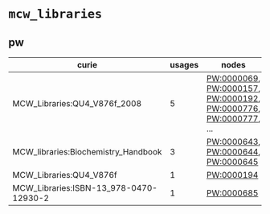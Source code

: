 # `mcw_libraries`

## pw

| curie                                  |   usages | nodes                                                                                                                                                                                                                                                                                            |
|----------------------------------------|----------|--------------------------------------------------------------------------------------------------------------------------------------------------------------------------------------------------------------------------------------------------------------------------------------------------|
| MCW_Libraries:QU4_V876f_2008           |        5 | [PW:0000069](http://purl.obolibrary.org/obo/PW_0000069), [PW:0000157](http://purl.obolibrary.org/obo/PW_0000157), [PW:0000192](http://purl.obolibrary.org/obo/PW_0000192), [PW:0000776](http://purl.obolibrary.org/obo/PW_0000776), [PW:0000777](http://purl.obolibrary.org/obo/PW_0000777), ... |
| MCW_libraries:Biochemistry_Handbook    |        3 | [PW:0000643](http://purl.obolibrary.org/obo/PW_0000643), [PW:0000644](http://purl.obolibrary.org/obo/PW_0000644), [PW:0000645](http://purl.obolibrary.org/obo/PW_0000645)                                                                                                                        |
| MCW_Libraries:QU4_V876f                |        1 | [PW:0000194](http://purl.obolibrary.org/obo/PW_0000194)                                                                                                                                                                                                                                          |
| MCW_Libraries:ISBN-13_978-0470-12930-2 |        1 | [PW:0000685](http://purl.obolibrary.org/obo/PW_0000685)                                                                                                                                                                                                                                          |

